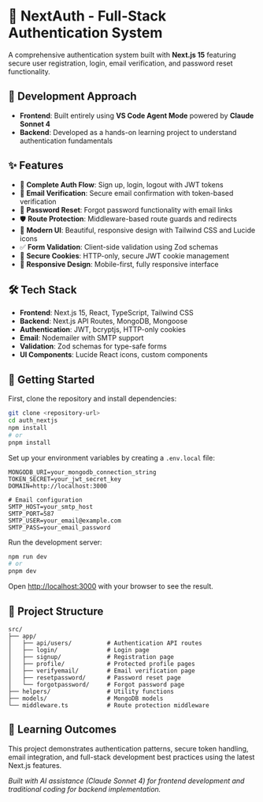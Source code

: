 # 🔐 NextAuth - Full-Stack Authentication System

A comprehensive authentication system built with **Next.js 15** featuring secure user registration, login, email verification, and password reset functionality.

## 🤖 Development Approach

- **Frontend**: Built entirely using **VS Code Agent Mode** powered by **Claude Sonnet 4**
- **Backend**: Developed as a hands-on learning project to understand authentication fundamentals

## ✨ Features

- 🔑 **Complete Auth Flow**: Sign up, login, logout with JWT tokens
- 📧 **Email Verification**: Secure email confirmation with token-based verification
- 🔄 **Password Reset**: Forgot password functionality with email links
- 🛡️ **Route Protection**: Middleware-based route guards and redirects
- 🎨 **Modern UI**: Beautiful, responsive design with Tailwind CSS and Lucide icons
- ✅ **Form Validation**: Client-side validation using Zod schemas
- 🍪 **Secure Cookies**: HTTP-only, secure JWT cookie management
- 📱 **Responsive Design**: Mobile-first, fully responsive interface

## 🛠️ Tech Stack

- **Frontend**: Next.js 15, React, TypeScript, Tailwind CSS
- **Backend**: Next.js API Routes, MongoDB, Mongoose
- **Authentication**: JWT, bcryptjs, HTTP-only cookies
- **Email**: Nodemailer with SMTP support
- **Validation**: Zod schemas for type-safe forms
- **UI Components**: Lucide React icons, custom components

## 🚀 Getting Started

First, clone the repository and install dependencies:

```bash
git clone <repository-url>
cd auth_nextjs
npm install
# or
pnpm install
```

Set up your environment variables by creating a `.env.local` file:

```env
MONGODB_URI=your_mongodb_connection_string
TOKEN_SECRET=your_jwt_secret_key
DOMAIN=http://localhost:3000

# Email configuration
SMTP_HOST=your_smtp_host
SMTP_PORT=587
SMTP_USER=your_email@example.com
SMTP_PASS=your_email_password
```

Run the development server:

```bash
npm run dev
# or
pnpm dev
```

Open [http://localhost:3000](http://localhost:3000) with your browser to see the result.

## 📁 Project Structure

```
src/
├── app/
│   ├── api/users/          # Authentication API routes
│   ├── login/              # Login page
│   ├── signup/             # Registration page
│   ├── profile/            # Protected profile pages
│   ├── verifyemail/        # Email verification page
│   ├── resetpassword/      # Password reset page
│   └── forgotpassword/     # Forgot password page
├── helpers/                # Utility functions
├── models/                 # MongoDB models
└── middleware.ts           # Route protection middleware
```

## 🎯 Learning Outcomes

This project demonstrates authentication patterns, secure token handling, email integration, and full-stack development best practices using the latest Next.js features.

_Built with AI assistance (Claude Sonnet 4) for frontend development and traditional coding for backend implementation._
